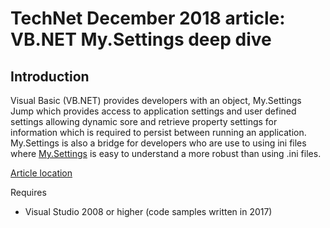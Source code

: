 # TechNet December 2018 article: VB.NET My.Settings deep dive
## Introduction

Visual Basic (VB.NET) provides developers with an object, My.Settings Jump which provides access to application settings and user defined settings allowing dynamic sore and retrieve property settings for information which is required to persist between running an application. My.Settings is also a bridge for developers who are use to using ini files where [My.Settings](https://docs.microsoft.com/en-us/dotnet/visual-basic/language-reference//objects/my-settings-object) is easy to understand a more robust than using .ini files.

[Article location](https://social.technet.microsoft.com/wiki/contents/articles/52295.vb-net-my-settings-deep-dive.aspx)

Requires 
- Visual Studio 2008 or higher (code samples written in 2017)

